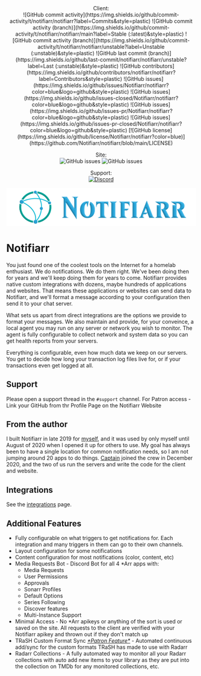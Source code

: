<center>
Client:<br>
![GitHub commit activity](https://img.shields.io/github/commit-activity/t/notifiarr/notifiarr?label=Commits&style=plastic)
![GitHub commit activity (branch)](https://img.shields.io/github/commit-activity/t/notifiarr/notifiarr/main?label=Stable (:latest)&style=plastic)
![GitHub commit activity (branch)](https://img.shields.io/github/commit-activity/t/notifiarr/notifiarr/unstable?label=Unstable (:unstable)&style=plastic)
![GitHub last commit (branch)](https://img.shields.io/github/last-commit/notifiarr/notifiarr/unstable?label=Last (:unstable)&style=plastic)
![GitHub contributors](https://img.shields.io/github/contributors/notifiarr/notifiarr?label=Contributors&style=plastic)
![GitHub issues](https://img.shields.io/github/issues/Notifiarr/notifiarr?color=blue&logo=github&style=plastic)
![GitHub issues](https://img.shields.io/github/issues-closed/Notifiarr/notifiarr?color=blue&logo=github&style=plastic)
![GitHub issues](https://img.shields.io/github/issues-pr/Notifiarr/notifiarr?color=blue&logo=github&style=plastic)
![GitHub issues](https://img.shields.io/github/issues-pr-closed/Notifiarr/notifiarr?color=blue&logo=github&style=plastic)
[![GitHub license](https://img.shields.io/github/license/Notifiarr/notifiarr?color=blue)](https://github.com/Notifiarr/notifiarr/blob/main/LICENSE)

Site:<br>
![GitHub issues](https://img.shields.io/github/issues/Notifiarr/website?color=blue&logo=github&style=plastic)
![GitHub issues](https://img.shields.io/github/issues-closed/Notifiarr/website?color=blue&logo=github&style=plastic)

Support:<br>
[![Discord](https://img.shields.io/discord/764440599066574859?label=Discord&color=purple&style=plastic)](https://notifiarr.com/discord)

![Logo](assets/logo.png)
</center>

# Notifiarr

You just found one of the coolest tools on the Internet for a homelab enthusiast. We do notifications. We do them right. We've been doing then for years and we'll keep doing them for years to come. Notifiarr provides native custom integrations with dozens, maybe hundreds of applications and websites. That means these applications or websites can send data to Notifiarr, and we'll format a message according to your configuration then send it to your chat server.

What sets us apart from direct integrations are the options we provide to format your messages. We also maintain and provide, for your conveince, a local agent you may run on any server or network you wish to monitor. The agent is fully configurable to collect network and system data so you can get health reports from your servers.

Everything is configurable, even how much data we keep on our servers. You get to decide how long your transaction log files live for, or if your transactions even get logged at all.

## Support

Please open a support thread in the `#support` channel. For Patron access - Link your GitHub from thr Profile Page on the Notifiarr Website

## From the author

I built Notifiarr in late 2019 for [myself](https://github.com/austinwbest), and it was used by only myself until August of 2020 when I opened it up for others to use. My goal has always been to have a single location for common notification needs, so I am not jumping around 20 apps to do things. [Captain](https://github.com/davidnewhall) joined the crew in December 2020, and the two of us run the servers and write the code for the client and website.

## Integrations

See the [integrations](/Website/Integrations) page.

## Additional Features

* Fully configurable on what triggers to get notifications for. Each integration and many triggers in them can go to their own channels.
* Layout configuration for some notifications
* Content configuration for most notifications (color, content, etc)
* Media Requests Bot - Discord Bot for all 4 \*Arr apps with:
  * Media Requests
  * User Permissions
  * Approvals
  * Sonarr Profiles
  * Default Options
  * Series Following
  * Discover features
  * Multi-Instance Support
* Minimal Access - No \*Arr apikeys or anything of the sort is used or saved on the site. All requests to the client are verified with your Notifiarr apikey and thrown out if they don't match up
* TRaSH Custom Format Sync [*\*Patron Feature\**](/FAQ#q-what-are-the-user-level-differences) - Automated continuous add/sync for the custom formats TRaSH has made to use with Radarr
* Radarr Collections - A fully automated way to monitor all your Radarr collections with auto add new items to your library as they are put into the collection on TMDb for any monitored collections, etc.
